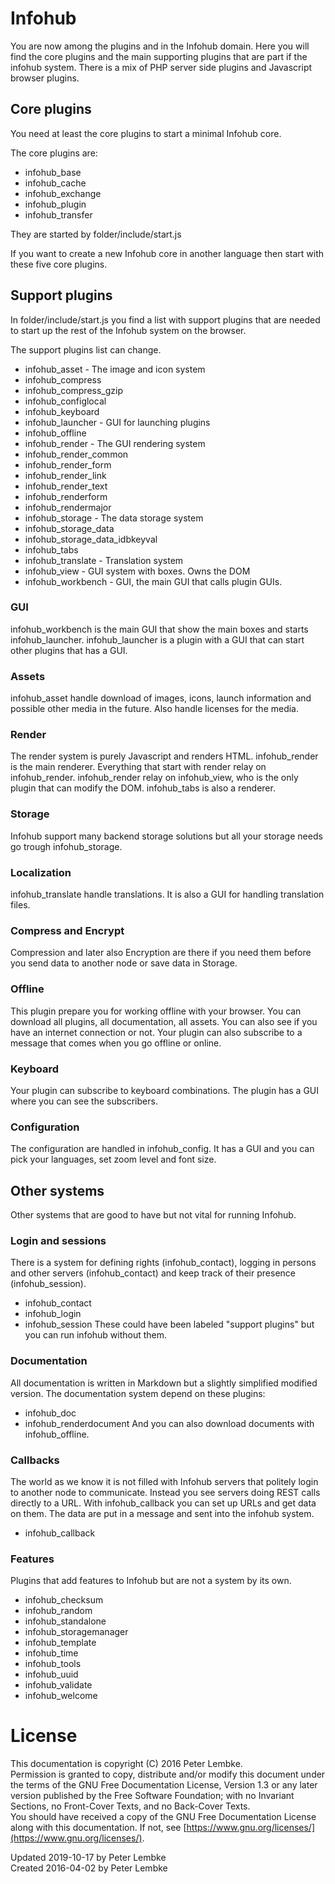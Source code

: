 # Infohub
You are now among the plugins and in the Infohub domain. Here you will find the core plugins and the main supporting plugins that are part if the infohub system.
There is a mix of PHP server side plugins and Javascript browser plugins.

## Core plugins
You need at least the core plugins to start a minimal Infohub core.

The core plugins are:
* infohub_base
* infohub_cache
* infohub_exchange
* infohub_plugin
* infohub_transfer

They are started by folder/include/start.js

If you want to create a new Infohub core in another language then start with these five core plugins.

## Support plugins
In folder/include/start.js you find a list with support plugins that are needed to start up the rest of the Infohub system on the browser.

The support plugins list can change. 
* infohub_asset - The image and icon system
* infohub_compress
* infohub_compress_gzip
* infohub_configlocal
* infohub_keyboard
* infohub_launcher - GUI for launching plugins 
* infohub_offline
* infohub_render - The GUI rendering system
* infohub_render_common
* infohub_render_form
* infohub_render_link
* infohub_render_text
* infohub_renderform
* infohub_rendermajor
* infohub_storage - The data storage system
* infohub_storage_data
* infohub_storage_data_idbkeyval
* infohub_tabs
* infohub_translate - Translation system
* infohub_view - GUI system with boxes. Owns the DOM
* infohub_workbench - GUI, the main GUI that calls plugin GUIs.

### GUI
infohub_workbench is the main GUI that show the main boxes and starts infohub_launcher.
infohub_launcher is a plugin with a GUI that can start other plugins that has a GUI.

### Assets
infohub_asset handle download of images, icons, launch information and possible other media in the future.
Also handle licenses for the media.

### Render
The render system is purely Javascript and renders HTML.
infohub_render is the main renderer. Everything that start with render relay on infohub_render. 
infohub_render relay on infohub_view, who is the only plugin that can modify the DOM.
infohub_tabs is also a renderer.

### Storage
Infohub support many backend storage solutions but all your storage needs go trough infohub_storage.

### Localization
infohub_translate handle translations. It is also a GUI for handling translation files.

### Compress and Encrypt
Compression and later also Encryption are there if you need them before you send data to another node or save data in Storage.

### Offline
This plugin prepare you for working offline with your browser. You can download all plugins, all documentation, all assets.
You can also see if you have an internet connection or not.
Your plugin can also subscribe to a message that comes when you go offline or online.

### Keyboard
Your plugin can subscribe to keyboard combinations. The plugin has a GUI where you can see the subscribers.

### Configuration
The configuration are handled in infohub_config. It has a GUI and you can pick your languages, set zoom level and font size.

## Other systems
Other systems that are good to have but not vital for running Infohub. 

### Login and sessions
There is a system for defining rights (infohub_contact), logging in persons and other servers (infohub_contact) and keep track of their presence (infohub_session).
* infohub_contact
* infohub_login
* infohub_session
These could have been labeled "support plugins" but you can run infohub without them.
 
### Documentation
All documentation is written in Markdown but a slightly simplified modified version.
The documentation system depend on these plugins:
* infohub_doc
* infohub_renderdocument
And you can also download documents with infohub_offline.

### Callbacks
The world as we know it is not filled with Infohub servers that politely login to another node to communicate.
Instead you see servers doing REST calls directly to a URL.
With infohub_callback you can set up URLs and get data on them. The data are put in a message and sent into the infohub system.  
* infohub_callback

### Features
Plugins that add features to Infohub but are not a system by its own. 
* infohub_checksum
* infohub_random
* infohub_standalone
* infohub_storagemanager
* infohub_template
* infohub_time
* infohub_tools
* infohub_uuid
* infohub_validate
* infohub_welcome

# License
This documentation is copyright (C) 2016 Peter Lembke.  
Permission is granted to copy, distribute and/or modify this document under the terms of the GNU Free Documentation License, Version 1.3 or any later version published by the Free Software Foundation; with no Invariant Sections, no Front-Cover Texts, and no Back-Cover Texts.  
You should have received a copy of the GNU Free Documentation License along with this documentation. If not, see [https://www.gnu.org/licenses/](https://www.gnu.org/licenses/).  

Updated 2019-10-17 by Peter Lembke  
Created 2016-04-02 by Peter Lembke  

